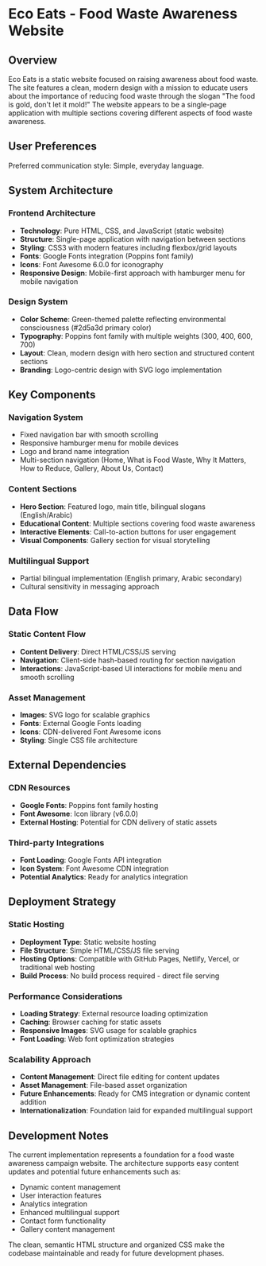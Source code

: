 # Eco Eats - Food Waste Awareness Website

## Overview

Eco Eats is a static website focused on raising awareness about food waste. The site features a clean, modern design with a mission to educate users about the importance of reducing food waste through the slogan "The food is gold, don't let it mold!" The website appears to be a single-page application with multiple sections covering different aspects of food waste awareness.

## User Preferences

Preferred communication style: Simple, everyday language.

## System Architecture

### Frontend Architecture
- **Technology**: Pure HTML, CSS, and JavaScript (static website)
- **Structure**: Single-page application with navigation between sections
- **Styling**: CSS3 with modern features including flexbox/grid layouts
- **Fonts**: Google Fonts integration (Poppins font family)
- **Icons**: Font Awesome 6.0.0 for iconography
- **Responsive Design**: Mobile-first approach with hamburger menu for mobile navigation

### Design System
- **Color Scheme**: Green-themed palette reflecting environmental consciousness (#2d5a3d primary color)
- **Typography**: Poppins font family with multiple weights (300, 400, 600, 700)
- **Layout**: Clean, modern design with hero section and structured content sections
- **Branding**: Logo-centric design with SVG logo implementation

## Key Components

### Navigation System
- Fixed navigation bar with smooth scrolling
- Responsive hamburger menu for mobile devices
- Logo and brand name integration
- Multi-section navigation (Home, What is Food Waste, Why It Matters, How to Reduce, Gallery, About Us, Contact)

### Content Sections
- **Hero Section**: Featured logo, main title, bilingual slogans (English/Arabic)
- **Educational Content**: Multiple sections covering food waste awareness
- **Interactive Elements**: Call-to-action buttons for user engagement
- **Visual Components**: Gallery section for visual storytelling

### Multilingual Support
- Partial bilingual implementation (English primary, Arabic secondary)
- Cultural sensitivity in messaging approach

## Data Flow

### Static Content Flow
- **Content Delivery**: Direct HTML/CSS/JS serving
- **Navigation**: Client-side hash-based routing for section navigation
- **Interactions**: JavaScript-based UI interactions for mobile menu and smooth scrolling

### Asset Management
- **Images**: SVG logo for scalable graphics
- **Fonts**: External Google Fonts loading
- **Icons**: CDN-delivered Font Awesome icons
- **Styling**: Single CSS file architecture

## External Dependencies

### CDN Resources
- **Google Fonts**: Poppins font family hosting
- **Font Awesome**: Icon library (v6.0.0)
- **External Hosting**: Potential for CDN delivery of static assets

### Third-party Integrations
- **Font Loading**: Google Fonts API integration
- **Icon System**: Font Awesome CDN integration
- **Potential Analytics**: Ready for analytics integration

## Deployment Strategy

### Static Hosting
- **Deployment Type**: Static website hosting
- **File Structure**: Simple HTML/CSS/JS file serving
- **Hosting Options**: Compatible with GitHub Pages, Netlify, Vercel, or traditional web hosting
- **Build Process**: No build process required - direct file serving

### Performance Considerations
- **Loading Strategy**: External resource loading optimization
- **Caching**: Browser caching for static assets
- **Responsive Images**: SVG usage for scalable graphics
- **Font Loading**: Web font optimization strategies

### Scalability Approach
- **Content Management**: Direct file editing for content updates
- **Asset Management**: File-based asset organization
- **Future Enhancements**: Ready for CMS integration or dynamic content addition
- **Internationalization**: Foundation laid for expanded multilingual support

## Development Notes

The current implementation represents a foundation for a food waste awareness campaign website. The architecture supports easy content updates and potential future enhancements such as:
- Dynamic content management
- User interaction features
- Analytics integration
- Enhanced multilingual support
- Contact form functionality
- Gallery content management

The clean, semantic HTML structure and organized CSS make the codebase maintainable and ready for future development phases.